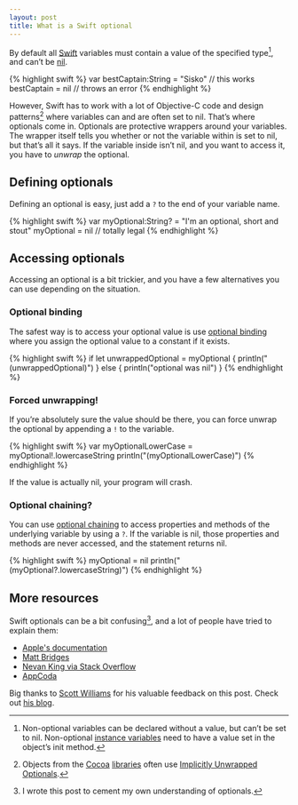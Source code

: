 ```yaml
---
layout: post
title: What is a Swift optional
---
```


By default all [Swift](http://developer.apple.com/swift/) variables must contain a value of the specified type[^init], and can’t be [nil](http://nshipster.com/nil/).

{% highlight swift %}
var bestCaptain:String = "Sisko" // this works
bestCaptain = nil                // throws an error
{% endhighlight %}

However, Swift has to work with a lot of Objective-C code and design patterns[^patterns] where variables can and are often set to nil. That’s where optionals come in. Optionals are protective wrappers around your variables. The wrapper itself tells you whether or not the variable within is set to nil, but that’s all it says. If the variable inside isn’t nil, and you want to access it, you have to *unwrap* the optional.

## Defining optionals

Defining an optional is easy, just add a `?` to the end of your variable name.

{% highlight swift %}
var myOptional:String? = "I'm an optional, short and stout"
myOptional = nil // totally legal
{% endhighlight %}

## Accessing optionals

Accessing an optional is a bit trickier, and you have a few alternatives you can use depending on the situation.

### Optional binding

The safest way is to access your optional value is use [optional binding](https://developer.apple.com/library/mac/documentation/Swift/Conceptual/Swift_Programming_Language/TheBasics.html#//apple_ref/doc/uid/TP40014097-CH5-ID333) where you assign the optional value to a constant if it exists.

{% highlight swift %}
if let unwrappedOptional = myOptional {
    println("\(unwrappedOptional)")
} else {
    println("optional was nil")
}
{% endhighlight %}

### Forced unwrapping!

If you’re absolutely sure the value should be there, you can force unwrap the optional by appending a `!` to the variable.

{% highlight swift %}
var myOptionalLowerCase = myOptional!.lowercaseString
println("\(myOptionalLowerCase)")
{% endhighlight %}

If the value is actually nil, your program will crash.

### Optional chaining?

You can use [optional chaining](https://developer.apple.com/library/mac/documentation/Swift/Conceptual/Swift_Programming_Language/OptionalChaining.html#//apple_ref/doc/uid/TP40014097-CH21-ID245) to access properties and methods of the underlying variable by using a `?`. If the variable is nil, those properties and methods are never accessed, and the statement returns nil.

{% highlight swift %}
myOptional = nil
println("\(myOptional?.lowercaseString)")
{% endhighlight %}

## More resources

Swift optionals can be a bit confusing[^me], and a lot of people have tried to explain them:

* [Apple's documentation](https://developer.apple.com/library/prerelease/ios/documentation/Swift/Conceptual/Swift_Programming_Language/TheBasics.html)
* [Matt Bridges](https://medium.com/@rrridges/swift-optionals-a10dcfd8aab5)
* [Nevan King via Stack Overflow](http://stackoverflow.com/a/24026093)
* [AppCoda](http://www.appcoda.com/beginners-guide-optionals-swift/)

Big thanks to [Scott Williams](http://swilliams.me) for his valuable feedback on this post. Check out [his blog](http://blog.swilliams.me).

[^init]: Non-optional variables can be declared without a value, but can’t be set to nil. Non-optional [instance variables](http://en.wikipedia.org/wiki/Instance_variable) need to have a value set in the object’s init method.

[^patterns]: Objects from the [Cocoa](http://en.wikipedia.org/wiki/Cocoa_Touch) [libraries](http://en.wikipedia.org/wiki/Cocoa_%28API%29) often use [Implicitly Unwrapped Optionals](https://developer.apple.com/library/ios/documentation/Swift/Conceptual/Swift_Programming_Language/Types.html#//apple_ref/doc/uid/TP40014097-CH31-ID453).

[^me]: I wrote this post to cement my own understanding of optionals.